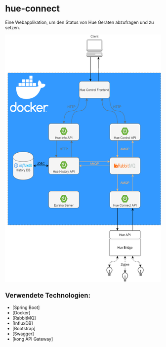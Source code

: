 # hue-connect

Eine Webapplikation, um den Status von Hue Geräten abzufragen und zu setzen.

<img src="system_components.png" height="800">

## Verwendete Technologien:
* [Spring Boot]
* [Docker]
* [RabbitMQ]
* [InfluxDB]
* [Bootstrap]
* [Swagger]
* [kong API Gateway]
